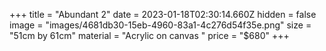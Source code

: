 +++
title = "Abundant 2"
date = 2023-01-18T02:30:14.660Z
hidden = false
image = "images/4681db30-15eb-4960-83a1-4c276d54f35e.png"
size = "51cm by 61cm"
material = "Acrylic on canvas "
price = "$680"
+++
